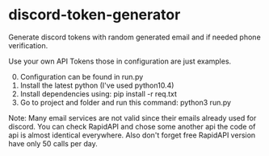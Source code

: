# discord-token-generator

Generate discord tokens with random generated email and if needed phone verification.

Use your own API Tokens those in configuration are just examples.

0. Configuration can be found in run.py
1. Install the latest python (I've used python10.4)
2. Install dependencies using: pip install -r req.txt
3. Go to project and folder and run this command: python3 run.py

Note:
Many email services are not valid since their emails already used for discord. You can check RapidAPI and chose some another api the code of api is almost
identical everywhere. Also don't forget free RapidAPI version have only 50 calls per day.

